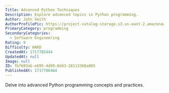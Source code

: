 ```yaml
---
Title: Advanced Python Techniques
Description: Explore advanced topics in Python programming.
Author: John Smith
AuthorProfilePic: https://project-catalog-storage.s3.us-east-2.amazonaws.com/images/pfp.png
PrimaryCategory: programming
SecondaryCategories:
  - Software Engineering
Rating: 9
Difficulty: HARD
CreatedAt: 1717705444
UpdatedAt: null
Image: null
ID: fbf693ab-e695-4d89-8d43-26113368a865
PublishedAt: 1717706464
---
```


Delve into advanced Python programming concepts and practices.
